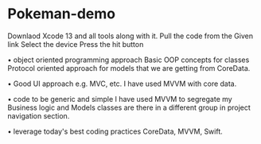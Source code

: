 # Pokeman-demo
Downlaod Xcode 13 and all tools along with it. Pull the code from the Given link Select the device Press the hit button

• object oriented programming approach Basic OOP concepts for classes Protocol oriented approach for models that we are getting from CoreData.

• Good UI approach e.g. MVC, etc. I have used MVVM with core data.

• code to be generic and simple I have used MVVM to segregate my Business logic and Models classes are there in a different group in project navigation section.

• leverage today's best coding practices CoreData, MVVM, Swift.
